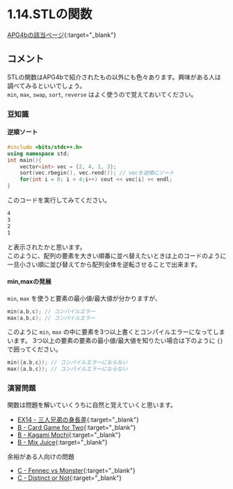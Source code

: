 # 1.14.STLの関数

[APG4bの該当ページ](https://atcoder.jp/contests/APG4b/tasks/APG4b_o){:target="_blank"}

## コメント

STLの関数はAPG4bで紹介されたもの以外にも色々あります。興味がある人は調べてみるといいでしょう。  
`min`, `max`, `swap`, `sort`, `reverse` はよく使うので覚えておいてください。

### 豆知識

#### 逆順ソート

```cpp
#include <bits/stdc++.h>
using namespace std;
int main(){
    vector<int> vec = {2, 4, 1, 3};
    sort(vec.rbegin(), vec.rend()); // vecを逆順にソート
    for(int i = 0; i < 4;i++) cout << vec[i] << endl;
}
```

このコードを実行してみてください。

```txt
4
3
2
1
```

と表示されたかと思います。  
このように、配列の要素を大きい順番に並べ替えたいときは上のコードのように一旦小さい順に並び替えてから配列全体を逆転させることで出来ます。

#### min,maxの発展

`min`, `max` を使うと要素の最小値/最大値が分かりますが、

```cpp
min(a,b,c); // コンパイルエラー
max(a,b,c); // コンパイルエラー
```

このように `min`, `max` の中に要素を3つ以上書くとコンパイルエラーになってしまいます。
3つ以上の要素の要素の最小値/最大値を知りたい場合は下のように `{}` で囲ってください。

```cpp
min({a,b,c}); // コンパイルエラーにならない
max({a,b,c}); // コンパイルエラーにならない
```

### 演習問題

関数は問題を解いていくうちに自然と覚えていくと思います。

- [EX14 - 三人兄弟の身長差](https://atcoder.jp/contests/apg4b/tasks/APG4b_ci){:target="_blank"}
- [B - Card Game for Two](https://atcoder.jp/contests/abc088/tasks/abc088_b){:target="_blank"}
- [B - Kagami Mochi](https://atcoder.jp/contests/abc085/tasks/abc085_b){:target="_blank"}
- [B - Mix Juice](https://atcoder.jp/contests/abc171/tasks/abc171_b){:target="_blank"}

余裕がある人向けの問題

- [C - Fennec vs Monster](https://atcoder.jp/contests/abc153/tasks/abc153_c){:target="_blank"}
- [C - Distinct or Not](https://atcoder.jp/contests/abc154/tasks/abc154_c){:target="_blank"}
